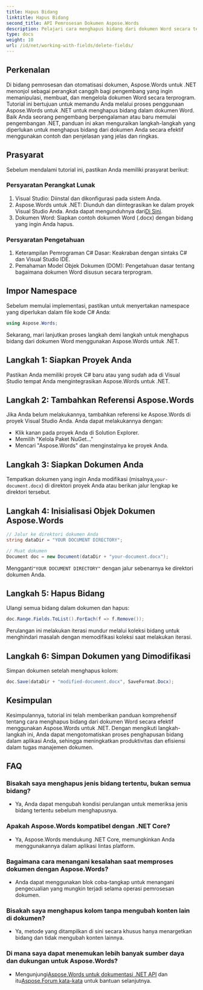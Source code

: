 ```yaml
---
title: Hapus Bidang
linktitle: Hapus Bidang
second_title: API Pemrosesan Dokumen Aspose.Words
description: Pelajari cara menghapus bidang dari dokumen Word secara terprogram menggunakan Aspose.Words untuk .NET. Panduan langkah demi langkah yang jelas dengan contoh kode.
type: docs
weight: 10
url: /id/net/working-with-fields/delete-fields/
---
```


## Perkenalan

Di bidang pemrosesan dan otomatisasi dokumen, Aspose.Words untuk .NET menonjol sebagai perangkat canggih bagi pengembang yang ingin memanipulasi, membuat, dan mengelola dokumen Word secara terprogram. Tutorial ini bertujuan untuk memandu Anda melalui proses penggunaan Aspose.Words untuk .NET untuk menghapus bidang dalam dokumen Word. Baik Anda seorang pengembang berpengalaman atau baru memulai pengembangan .NET, panduan ini akan menguraikan langkah-langkah yang diperlukan untuk menghapus bidang dari dokumen Anda secara efektif menggunakan contoh dan penjelasan yang jelas dan ringkas.

## Prasyarat

Sebelum mendalami tutorial ini, pastikan Anda memiliki prasyarat berikut:

### Persyaratan Perangkat Lunak

1. Visual Studio: Diinstal dan dikonfigurasi pada sistem Anda.
2.  Aspose.Words untuk .NET: Diunduh dan diintegrasikan ke dalam proyek Visual Studio Anda. Anda dapat mengunduhnya dari[Di Sini](https://releases.aspose.com/words/net/).
3. Dokumen Word: Siapkan contoh dokumen Word (.docx) dengan bidang yang ingin Anda hapus.

### Persyaratan Pengetahuan

1. Keterampilan Pemrograman C# Dasar: Keakraban dengan sintaks C# dan Visual Studio IDE.
2. Pemahaman Model Objek Dokumen (DOM): Pengetahuan dasar tentang bagaimana dokumen Word disusun secara terprogram.

## Impor Namespace

Sebelum memulai implementasi, pastikan untuk menyertakan namespace yang diperlukan dalam file kode C# Anda:

```csharp
using Aspose.Words;
```

Sekarang, mari lanjutkan proses langkah demi langkah untuk menghapus bidang dari dokumen Word menggunakan Aspose.Words untuk .NET.

## Langkah 1: Siapkan Proyek Anda

Pastikan Anda memiliki proyek C# baru atau yang sudah ada di Visual Studio tempat Anda mengintegrasikan Aspose.Words untuk .NET.

## Langkah 2: Tambahkan Referensi Aspose.Words

Jika Anda belum melakukannya, tambahkan referensi ke Aspose.Words di proyek Visual Studio Anda. Anda dapat melakukannya dengan:
   - Klik kanan pada proyek Anda di Solution Explorer.
   - Memilih "Kelola Paket NuGet..."
   - Mencari "Aspose.Words" dan menginstalnya ke proyek Anda.

## Langkah 3: Siapkan Dokumen Anda

 Tempatkan dokumen yang ingin Anda modifikasi (misalnya,`your-document.docx`) di direktori proyek Anda atau berikan jalur lengkap ke direktori tersebut.

## Langkah 4: Inisialisasi Objek Dokumen Aspose.Words

```csharp
// Jalur ke direktori dokumen Anda
string dataDir = "YOUR DOCUMENT DIRECTORY";

// Muat dokumen
Document doc = new Document(dataDir + "your-document.docx");
```

 Mengganti`"YOUR DOCUMENT DIRECTORY"` dengan jalur sebenarnya ke direktori dokumen Anda.

## Langkah 5: Hapus Bidang

Ulangi semua bidang dalam dokumen dan hapus:

```csharp
doc.Range.Fields.ToList().ForEach(f => f.Remove());
```

Perulangan ini melakukan iterasi mundur melalui koleksi bidang untuk menghindari masalah dengan memodifikasi koleksi saat melakukan iterasi.

## Langkah 6: Simpan Dokumen yang Dimodifikasi

Simpan dokumen setelah menghapus kolom:

```csharp
doc.Save(dataDir + "modified-document.docx", SaveFormat.Docx);
```

## Kesimpulan

Kesimpulannya, tutorial ini telah memberikan panduan komprehensif tentang cara menghapus bidang dari dokumen Word secara efektif menggunakan Aspose.Words untuk .NET. Dengan mengikuti langkah-langkah ini, Anda dapat mengotomatiskan proses penghapusan bidang dalam aplikasi Anda, sehingga meningkatkan produktivitas dan efisiensi dalam tugas manajemen dokumen.

## FAQ

### Bisakah saya menghapus jenis bidang tertentu, bukan semua bidang?
   - Ya, Anda dapat mengubah kondisi perulangan untuk memeriksa jenis bidang tertentu sebelum menghapusnya.

### Apakah Aspose.Words kompatibel dengan .NET Core?
   - Ya, Aspose.Words mendukung .NET Core, memungkinkan Anda menggunakannya dalam aplikasi lintas platform.

### Bagaimana cara menangani kesalahan saat memproses dokumen dengan Aspose.Words?
   - Anda dapat menggunakan blok coba-tangkap untuk menangani pengecualian yang mungkin terjadi selama operasi pemrosesan dokumen.

### Bisakah saya menghapus kolom tanpa mengubah konten lain di dokumen?
   - Ya, metode yang ditampilkan di sini secara khusus hanya menargetkan bidang dan tidak mengubah konten lainnya.

### Di mana saya dapat menemukan lebih banyak sumber daya dan dukungan untuk Aspose.Words?
   -  Mengunjungi[Aspose.Words untuk dokumentasi .NET API](https://reference.aspose.com/words/net/) dan itu[Aspose.Forum kata-kata](https://forum.aspose.com/c/words/8) untuk bantuan selanjutnya.
